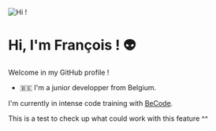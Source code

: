 ![Hi !](https://media.giphy.com/media/26ufn24Onjz8w7NxS/giphy.gif)

# Hi, I'm François ! :alien:

Welcome in my GitHub profile !

- :belgium: I'm a junior developper from Belgium.

I'm currently in intense code training with [BeCode](https://becode.org/).

This is a test to check up what could work with this feature ^^

<!--
**fwauters/fwauters** is a ✨ _special_ ✨ repository because its `README.md` (this file) appears on your GitHub profile.

Here are some ideas to get you started:

- 🔭 I’m currently working on ...
- 🌱 I’m currently learning ...
- 👯 I’m looking to collaborate on ...
- 🤔 I’m looking for help with ...
- 💬 Ask me about ...
- 📫 How to reach me: ...
- 😄 Pronouns: ...
- ⚡ Fun fact: ...
-->
